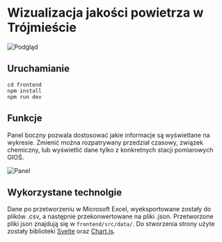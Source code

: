 # Wizualizacja jakości powietrza w Trójmieście

![Podgląd](https://github.com/Trzcin/tricity-air/assets/Preview.png)

## Uruchamianie

```
cd frontend
npm install
npm run dev
```

## Funkcje

Panel boczny pozwala dostosować jakie informacje są wyświetlane na wykresie.
Zmienić można rozpatrywany przedział czasowy, związek chemiczny, lub wyświetlić dane tylko z konkretnych stacji pomiarowych GIOŚ.

![Panel](https://github.com/Trzcin/tricity-air/assets/Sidebar.png)

## Wykorzystane technolgie

Dane po przetworzeniu w Microsoft Excel, wyeksportowane zostały do plików .csv, a następnie przekonwertowane na pliki .json. Przetworzone pliki json znajdują się w `frontend/src/data/`.
Do stworzenia strony użyte zostały biblioteki [Svelte](https://svelte.dev/) oraz [Chart.js](https://www.chartjs.org/).
